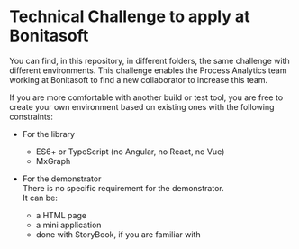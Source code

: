 # Technical Challenge to apply at Bonitasoft

You can find, in this repository, in different folders, the same challenge with different environments.
This challenge enables the Process Analytics team working at Bonitasoft to find a new collaborator to increase this team.

If you are more comfortable with another build or test tool, you are free to create your own environment based on existing ones with the following constraints:
- For the library
  - ES6+ or TypeScript (no Angular, no React, no Vue)
  - MxGraph

- For the demonstrator \
  There is no specific requirement for the demonstrator. \
  It can be:
  - a HTML page 
  - a mini application
  - done with StoryBook, if you are familiar with
